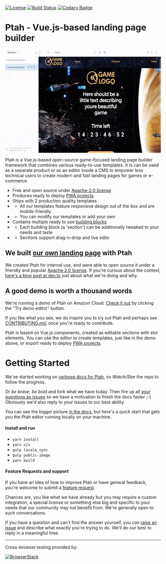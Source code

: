[![License](https://img.shields.io/badge/License-Apache%202.0-brightgreen.svg)](https://opensource.org/licenses/Apache-2.0)
[![Build Status](https://travis-ci.org/ProtocolOne/ptah-editor.svg?branch=master)](https://travis-ci.org/ProtocolOne/ptah-editor)
[![Codacy Badge](https://api.codacy.com/project/badge/Grade/da503bb6111644f68a1266eea37309c7)](https://www.codacy.com/app/ProtocolOne/storefront)

# Ptah - Vue.js-based landing page builder
<p align="center">
<a href="https://ptah.super.com/" target="_blank"><img align="center" width="596" height="336" src="/docs/ptah-editor.gif"></a>
</p>

Ptah is a Vue.js-based open-source game-focused landing page builder framework that combines various ready-to-use templates. 
It is can be used as a separate product or as an editor inside a CMS to empower less technical users to create modern and fast landing pages for games or e-commerce.

* Free and open source under [Apache-2.0 license](LICENSE)
* Produces ready to deploy [PWA projects](https://developers.google.com/web/progressive-web-apps/)
* Ships with 2 production quality templates
* * All our templates feature responsive design out of the box and are mobile-friendly
* * You can modify our templates or add your own
* Contains multiple ready to use [building blocks](/src/components/sections) 
* * Each building block (a 'section') can be additionally tweaked to your needs and taste
* * Sections support drag-n-drop and live edits

## We built [our own landing page](https://ptah.super.com/) with Ptah

We created Ptah for internal use, and were able to open source it under a friendly and popular [Apache 2.0 license](LICENSE). If you're curious about the context, [here's a blog post at dev.to](https://dev.to/tooevangelist/how-to-open-source-the-company-s-internal-tech-bg0) just about what we're doing and why.

## A good demo is worth a thousand words

We're running a demo of Ptah on Amazon Cloud. [Check it out](https://ptah.super.com) by clicking the "Try demo editor" button. 

If you like what you see, we do inspire you to try out Ptah and perhaps see [CONTRIBUTING.md](CONTRIBUTING.md), once you're ready to contribute.

Ptah is based on Vue.js components, created as editable sections with slot elements. You can use the editor to create templates, just like in the demo above, or export ready to deploy [PWA projects](https://developers.google.com/web/progressive-web-apps/).


# Getting Started
We've started working on [verbose docs for Ptah](docs/_index.md), so _Watch/Star_ the repo to follow the progress. 

Or _be brave, be bold_ and fork what we have today. Then fire up all [your questions as issues](/../../issues/new) so we have a motivation to finish the docs faster ;-) Obviously we'd also reply to your issues to our best ability.

You can see the bigger picture [in the docs](docs/_index.md), but here's a quick start that gets you the Ptah editor running locally on your machine.

#### Install and run
* `yarn install`
* `yarn cjs`
* `gulp locale_sync`
* `gulp public-image`
* `yarn build`

#### Feature Requests and support

If you have an idea of how to improve Ptah or have general feedback, you're welcome to submit a [feature request](/../../issues/new?labels=type%3A+feature+request&template=2-feature_request.md).

Chances are, you like what we have already but you may require a custom integration, a special license or something else big and specific to your needs that our community may not benefit from. We're generally open to such conversations.

If you have a question and can't find the answer yourself, you can [raise an issue](/../../issues/new) and describe what exactly you're trying to do. We'll do our best to reply in a meaningful time.

---

Cross-browser testing provided by:

<a rel="nofollow" target="_blank" href="http://browserstack.com"><img width="150" height="32" src="https://github.com/ProtocolONE/ptah-editor/blob/develop/public/img/browserstack-logo.svg" alt="BrowserStack"></a>
